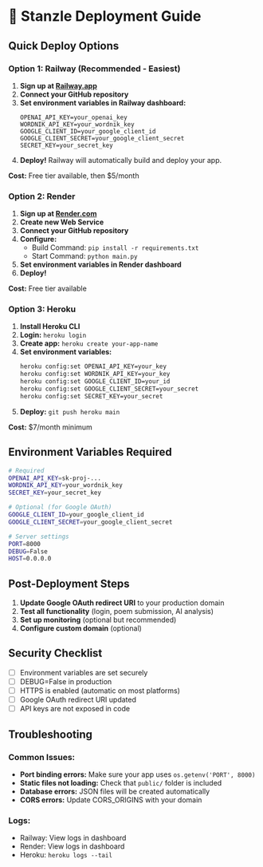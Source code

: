 # 🚀 Stanzle Deployment Guide

## Quick Deploy Options

### Option 1: Railway (Recommended - Easiest)

1. **Sign up at [Railway.app](https://railway.app)**
2. **Connect your GitHub repository**
3. **Set environment variables in Railway dashboard:**
   ```
   OPENAI_API_KEY=your_openai_key
   WORDNIK_API_KEY=your_wordnik_key
   GOOGLE_CLIENT_ID=your_google_client_id
   GOOGLE_CLIENT_SECRET=your_google_client_secret
   SECRET_KEY=your_secret_key
   ```
4. **Deploy!** Railway will automatically build and deploy your app.

**Cost:** Free tier available, then $5/month

### Option 2: Render

1. **Sign up at [Render.com](https://render.com)**
2. **Create new Web Service**
3. **Connect your GitHub repository**
4. **Configure:**
   - Build Command: `pip install -r requirements.txt`
   - Start Command: `python main.py`
5. **Set environment variables in Render dashboard**
6. **Deploy!**

**Cost:** Free tier available

### Option 3: Heroku

1. **Install Heroku CLI**
2. **Login:** `heroku login`
3. **Create app:** `heroku create your-app-name`
4. **Set environment variables:**
   ```bash
   heroku config:set OPENAI_API_KEY=your_key
   heroku config:set WORDNIK_API_KEY=your_key
   heroku config:set GOOGLE_CLIENT_ID=your_id
   heroku config:set GOOGLE_CLIENT_SECRET=your_secret
   heroku config:set SECRET_KEY=your_secret
   ```
5. **Deploy:** `git push heroku main`

**Cost:** $7/month minimum

## Environment Variables Required

```bash
# Required
OPENAI_API_KEY=sk-proj-...
WORDNIK_API_KEY=your_wordnik_key
SECRET_KEY=your_secret_key

# Optional (for Google OAuth)
GOOGLE_CLIENT_ID=your_google_client_id
GOOGLE_CLIENT_SECRET=your_google_client_secret

# Server settings
PORT=8000
DEBUG=False
HOST=0.0.0.0
```

## Post-Deployment Steps

1. **Update Google OAuth redirect URI** to your production domain
2. **Test all functionality** (login, poem submission, AI analysis)
3. **Set up monitoring** (optional but recommended)
4. **Configure custom domain** (optional)

## Security Checklist

- [ ] Environment variables are set securely
- [ ] DEBUG=False in production
- [ ] HTTPS is enabled (automatic on most platforms)
- [ ] Google OAuth redirect URI updated
- [ ] API keys are not exposed in code

## Troubleshooting

### Common Issues:
- **Port binding errors:** Make sure your app uses `os.getenv('PORT', 8000)`
- **Static files not loading:** Check that `public/` folder is included
- **Database errors:** JSON files will be created automatically
- **CORS errors:** Update CORS_ORIGINS with your domain

### Logs:
- Railway: View logs in dashboard
- Render: View logs in dashboard  
- Heroku: `heroku logs --tail`
